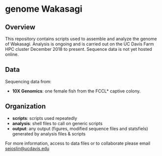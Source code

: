# genome Wakasagi

## Overview
This repository contains scripts used to assemble and analyze the genome of Wakasagi. Analysis is ongoing and is carried out on the UC Davis Farm HPC cluster December 2018 to present. Sequence data is not yet hosted online.

## Data
Sequencing data from:
- **10X Genomics**: one female fish from the FCCL* captive colony.

## Organization
- **scripts**: scripts used repeatedly
- **analysis**: shell files to call on generic scripts
- **output**: any output (figures, modified sequence files and statsfiels)  generated by analysis files & scripts

For more information, access to data files or to collaborate please email <sejoslin@ucdavis.edu>
